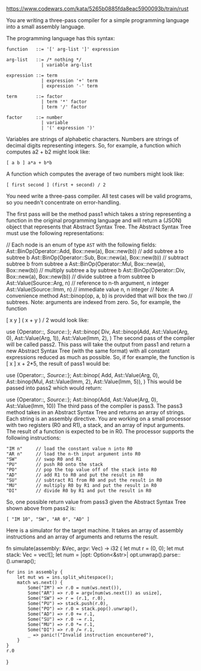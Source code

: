 https://www.codewars.com/kata/5265b0885fda8eac5900093b/train/rust

You are writing a three-pass compiler for a simple programming language into a small assembly language.

The programming language has this syntax:

    function   ::= '[' arg-list ']' expression

    arg-list   ::= /* nothing */
                 | variable arg-list

    expression ::= term
                 | expression '+' term
                 | expression '-' term

    term       ::= factor
                 | term '*' factor
                 | term '/' factor

    factor     ::= number
                 | variable
                 | '(' expression ')'
Variables are strings of alphabetic characters. Numbers are strings of decimal digits representing integers. So, for example, a function which computes a2 + b2 might look like:

    [ a b ] a*a + b*b
A function which computes the average of two numbers might look like:

    [ first second ] (first + second) / 2
You need write a three-pass compiler. All test cases will be valid programs, so you needn't concentrate on error-handling.

The first pass will be the method pass1 which takes a string representing a function in the original programming language and will return a (JSON) object that represents that Abstract Syntax Tree. The Abstract Syntax Tree must use the following representations:

// Each node is an enum of type `AST` with the following fields:
Ast::BinOp(Operator::Add, Box::new(a), Box::new(b)) // add subtree a to subtree b
Ast::BinOp(Operator::Sub, Box::new(a), Box::new(b)) // subtract subtree b from subtree a
Ast::BinOp(Operator::Mul, Box::new(a), Box::new(b)) // multiply subtree a by subtree b
Ast::BinOp(Operator::Div, Box::new(a), Box::new(b)) // divide subtree a from subtree b
Ast::Value(Source::Arg, n) // reference to n-th argument, n integer
Ast::Value(Source::Imm, n) // immediate value n, n integer
// Note: A convenience method Ast::binop(op, a, b) is provided that will box the two
// subtrees.
Note: arguments are indexed from zero. So, for example, the function

[ x y ] ( x + y ) / 2 would look like:

use {Operator::*, Source::*};
Ast::binop(
    Div,
    Ast::binop(Add, Ast::Value(Arg, 0), Ast::Value(Arg, 1)),
    Ast::Value(Imm, 2),
)
The second pass of the compiler will be called pass2. This pass will take the output from pass1 and return a new Abstract Syntax Tree (with the same format) with all constant expressions reduced as much as possible. So, if for example, the function is [ x ] x + 2*5, the result of pass1 would be:

use {Operator::*, Source::*};
Ast::binop(
    Add,
    Ast::Value(Arg, 0),
    Ast::binop(Mul, Ast::Value(Imm, 2), Ast::Value(Imm, 5)),
)
This would be passed into pass2 which would return:

use {Operator::*, Source::*};
Ast::binop(Add, Ast::Value(Arg, 0), Ast::Value(Imm, 10))
The third pass of the compiler is pass3. The pass3 method takes in an Abstract Syntax Tree and returns an array of strings. Each string is an assembly directive. You are working on a small processor with two registers (R0 and R1), a stack, and an array of input arguments. The result of a function is expected to be in R0. The processor supports the following instructions:

    "IM n"     // load the constant value n into R0
    "AR n"     // load the n-th input argument into R0
    "SW"       // swap R0 and R1
    "PU"       // push R0 onto the stack
    "PO"       // pop the top value off of the stack into R0
    "AD"       // add R1 to R0 and put the result in R0
    "SU"       // subtract R1 from R0 and put the result in R0
    "MU"       // multiply R0 by R1 and put the result in R0
    "DI"       // divide R0 by R1 and put the result in R0
So, one possible return value from pass3 given the Abstract Syntax Tree shown above from pass2 is:

    [ "IM 10", "SW", "AR 0", "AD" ]
Here is a simulator for the target machine. It takes an array of assembly instructions and an array of arguments and returns the result.

fn simulate(assembly: &Vec<String>, argv: Vec<i32>) -> i32 {
    let mut r = (0, 0);
    let mut stack: Vec<i32> = vec![];
    let num = |opt: Option<&str>| opt.unwrap().parse::<i32>().unwrap();

    for ins in assembly {
        let mut ws = ins.split_whitespace();
        match ws.next() {
            Some("IM") => r.0 = num(ws.next()),
            Some("AR") => r.0 = argv[num(ws.next()) as usize],
            Some("SW") => r = (r.1, r.0),
            Some("PU") => stack.push(r.0),
            Some("PO") => r.0 = stack.pop().unwrap(),
            Some("AD") => r.0 += r.1,
            Some("SU") => r.0 -= r.1,
            Some("MU") => r.0 *= r.1,
            Some("DI") => r.0 /= r.1,
            _ => panic!("Invalid instruction encountered"),
        }
    }
    r.0
}
